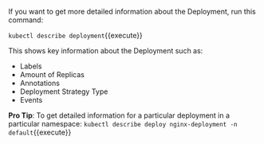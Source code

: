 If you want to get more detailed information about the Deployment, run this command:

`kubectl describe deployment`{{execute}}

This shows key information about the Deployment such as:
- Labels
- Amount of Replicas
- Annotations
- Deployment Strategy Type
- Events

**Pro Tip**:
To get detailed information for a particular deployment in a particular namespace:
`kubectl describe deploy nginx-deployment -n default`{{execute}}
